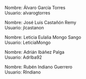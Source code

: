 Nombre: Álvaro García Torres            
Usuario: alvarogtorres

Nombre: José Luis Castañón Remy         
Usuario: jlcastanon

Nombre: Leticia Eulalia Mongo Sango     
Usuario: LeticiaMongo

Nombre: Adrián Ibáñez Palga         
Usuario: AdrIba92

Nombre: Rubén Indiano Guerrero     
Usuario: RIndiano
